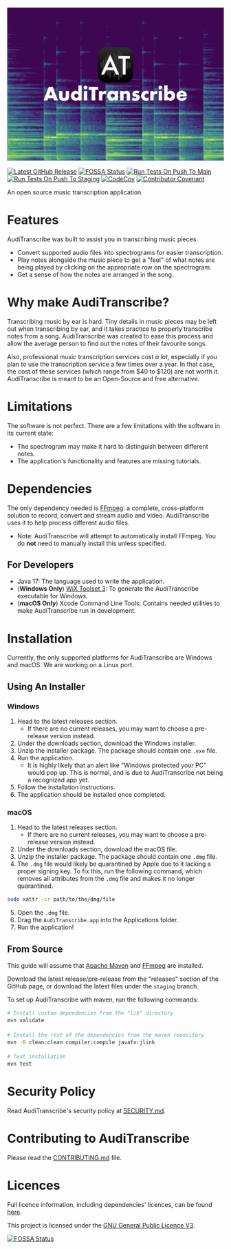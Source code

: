 ![AudiTranscribe Banner](Designs/banner/banner.png "AudiTranscribe Banner")

[![Latest GitHub Release](https://img.shields.io/github/v/release/AudiTranscribe/AudiTranscribe)](https://github.com/AudiTranscribe/AudiTranscribe/releases/latest)
[![FOSSA Status](https://app.fossa.com/api/projects/custom%2B32213%2Fgithub.com%2FAudiTranscribe%2FAudiTranscribe.svg?type=shield)](https://app.fossa.com/projects/custom%2B32213%2Fgithub.com%2FAudiTranscribe%2FAudiTranscribe?ref=badge_shield)
[![Run Tests On Push To Main](https://github.com/AudiTranscribe/AudiTranscribe/actions/workflows/run-tests-on-push-to-main.yml/badge.svg)](https://github.com/AudiTranscribe/AudiTranscribe/actions/workflows/run-tests-on-push-to-main.yml)
[![Run Tests On Push To Staging](https://github.com/AudiTranscribe/AudiTranscribe/actions/workflows/run-tests-on-push-to-staging.yml/badge.svg)](https://github.com/AudiTranscribe/AudiTranscribe/actions/workflows/run-tests-on-push-to-staging.yml)
[![CodeCov](https://codecov.io/gh/AudiTranscribe/AudiTranscribe/branch/main/graph/badge.svg?token=1WQO7ZGKVJ)](https://codecov.io/gh/AudiTranscribe/AudiTranscribe)
[![Contributor Covenant](https://img.shields.io/badge/Contributor%20Covenant-2.1-4.svg)](.github/CODE_OF_CONDUCT.md)

An open source music transcription application.

# Features

AudiTranscribe was built to assist you in transcribing music pieces.

- Convert supported audio files into spectrograms for easier transcription.
- Play notes alongside the music piece to get a "feel" of what notes are being played by clicking on the appropriate row
  on the spectrogram.
- Get a sense of how the notes are arranged in the song.

# Why make AudiTranscribe?

Transcribing music by ear is hard. Tiny details in music pieces may be left out when transcribing by ear, and it takes
practice to properly transcribe notes from a song. AudiTranscribe was created to ease this process and allow the average
person to find out the notes of their favourite songs.

Also, professional music transcription services cost *a lot*, especially if you plan to use the transcription service
a few times over a year. In that case, the cost of these services (which range from $40 to $120) are not worth it.
AudiTranscribe is meant to be an Open-Source and free alternative.

# Limitations

The software is not perfect. There are a few limitations with the software in its current state:

- The spectrogram may make it hard to distinguish between different notes.
- The application's functionality and features are missing tutorials.

# Dependencies

The only dependency needed is [FFmpeg](https://ffmpeg.org/): a complete, cross-platform solution to
record, convert and stream audio and video. AudiTranscribe uses it to help process different audio
files.

- Note: AudiTranscribe will attempt to automatically install FFmpeg. You do **not** need to manually
  install this unless specified.

## For Developers

- Java 17: The language used to write the application.
- (**Windows Only**) [WiX Toolset 3](https://wixtoolset.org/): To generate the AudiTranscribe executable for Windows.
- (**macOS Only**) Xcode Command Line Tools: Contains needed utilities to make AudiTranscribe run in development.

# Installation

Currently, the only supported platforms for AudiTranscribe are Windows and macOS. We are working on a Linux port.

## Using An Installer

### Windows

1. Head to the latest releases section.
    - If there are no current releases, you may want to choose a pre-release version instead.
2. Under the downloads section, download the Windows installer.
3. Unzip the installer package. The package should contain one `.exe` file.
4. Run the application.
    - It is highly likely that an alert like "Windows protected your PC" would pop up. This is normal, and is due to
      AudiTranscribe not being a recognized app yet.
5. Follow the installation instructions.
6. The application should be installed once completed.

### macOS

1. Head to the latest releases section.
    - If there are no current releases, you may want to choose a pre-release version instead.
2. Under the downloads section, download the macOS file.
3. Unzip the installer package. The package should contain one `.dmg` file.
4. The `.dmg` file would likely be quarantined by Apple due to it lacking a proper signing key. To fix this, run the
   following command, which removes all attributes from the `.dmg` file and makes it no longer quarantined.

```bash
sudo xattr -cr path/to/the/dmg/file
```

5. Open the `.dmg` file.
6. Drag the `AudiTranscribe.app` into the Applications folder.
7. Run the application!

## From Source

This guide will assume that [Apache Maven](https://maven.apache.org/) and [FFmpeg](https://ffmpeg.org/) are installed.

Download the latest release/pre-release from the "releases" section of the GitHub page, or download the latest files
under the `staging` branch.

To set up AudiTranscribe with maven, run the following commands:

```bash
# Install custom dependencies from the "lib" directory
mvn validate

# Install the rest of the dependencies from the maven repository
mvn -B clean:clean compiler:compile javafx:jlink

# Test installation
mvn test
```

# Security Policy

Read AudiTranscribe's security policy at [SECURITY.md](.github/SECURITY.md).

# Contributing to AudiTranscribe

Please read the [CONTRIBUTING.md](.github/CONTRIBUTING.md) file.

# Licences

Full licence information, including dependencies' licences, can be found [here](https://auditranscribe.app/licences).

This project is licensed under the [GNU General Public Licence V3](LICENSE).

[![FOSSA Status](https://app.fossa.com/api/projects/custom%2B32213%2Fgithub.com%2FAudiTranscribe%2FAudiTranscribe.svg?type=large)](https://app.fossa.com/projects/custom%2B32213%2Fgithub.com%2FAudiTranscribe%2FAudiTranscribe?ref=badge_large)
